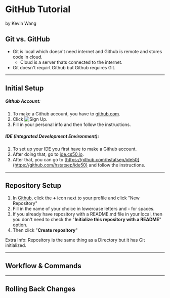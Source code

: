 # GitHub Tutorial
by Kevin Wang

## Git vs. GitHub
* Git is local which doesn't need internet and Github is remote and stores code in cloud.
    * Cloud is a server thats connected to the internet.
* Git doesn't requirt Github but Github requires Git.

---
## Initial Setup

##### **Github Account**:
1. To make a Github account, you have to [github.com](https://github.com/).
2. Click ![Sign Up](https://paste.pics/7CV3G).
3. Fill in your personal info and then follow the instructions.

##### **IDE** (Integrated Development Environment):

1. To set up your IDE you first have to make a Github account.
2. After doing that, go to [ide.cs50.io](https://ide.cs50.io).
3. After that, you can go to [https://github.com/hstatsep/ide50](https://github.com/hstatsep/ide50) and follow the instructions.


---
## Repository Setup
1. In [Github](https://github.com/), click the **+** icon next to your profile and click "New Repository"
2. Fill in the name of your choice in lowercase letters and **-** for spaces.
3. If you already have repository with a README.md file in your local, then you don't need to check the "**Initialize this repository with a README**" option.
4. Then click "**Create repository**"


Extra Info: Repository is the same thing as a Directory but it has Git initialized.


---
## Workflow & Commands



---
## Rolling Back Changes